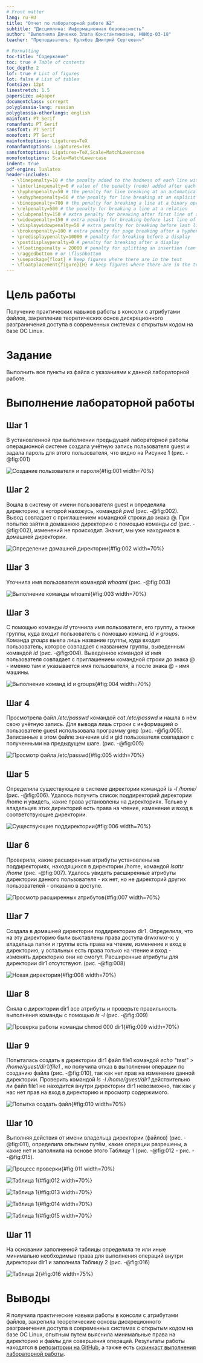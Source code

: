 ```yaml
---
# Front matter
lang: ru-RU
title: "Отчет по лабораторной работе №2"
subtitle: "Дисциплина: Информационная безопасность"
author: "Выполнила Дяченко Злата Константиновна, НФИбд-03-18"
teacher: "Преподаватель: Кулябов Дмитрий Сергеевич"

# Formatting
toc-title: "Содержание"
toc: true # Table of contents
toc_depth: 2
lof: true # List of figures
lot: false # List of tables
fontsize: 12pt
linestretch: 1.5
papersize: a4paper
documentclass: scrreprt
polyglossia-lang: russian
polyglossia-otherlangs: english
mainfont: PT Serif
romanfont: PT Serif
sansfont: PT Serif
monofont: PT Serif
mainfontoptions: Ligatures=TeX
romanfontoptions: Ligatures=TeX
sansfontoptions: Ligatures=TeX,Scale=MatchLowercase
monofontoptions: Scale=MatchLowercase
indent: true
pdf-engine: lualatex
header-includes:
  - \linepenalty=10 # the penalty added to the badness of each line within a paragraph (no associated penalty node) Increasing the value makes tex try to have fewer lines in the paragraph.
  - \interlinepenalty=0 # value of the penalty (node) added after each line of a paragraph.
  - \hyphenpenalty=50 # the penalty for line breaking at an automatically inserted hyphen
  - \exhyphenpenalty=50 # the penalty for line breaking at an explicit hyphen
  - \binoppenalty=700 # the penalty for breaking a line at a binary operator
  - \relpenalty=500 # the penalty for breaking a line at a relation
  - \clubpenalty=150 # extra penalty for breaking after first line of a paragraph
  - \widowpenalty=150 # extra penalty for breaking before last line of a paragraph
  - \displaywidowpenalty=50 # extra penalty for breaking before last line before a display math
  - \brokenpenalty=100 # extra penalty for page breaking after a hyphenated line
  - \predisplaypenalty=10000 # penalty for breaking before a display
  - \postdisplaypenalty=0 # penalty for breaking after a display
  - \floatingpenalty = 20000 # penalty for splitting an insertion (can only be split footnote in standard LaTeX)
  - \raggedbottom # or \flushbottom
  - \usepackage{float} # keep figures where there are in the text
  - \floatplacement{figure}{H} # keep figures where there are in the text
---
```


# Цель работы

Получение практических навыков работы в консоли с атрибутами файлов, закрепление теоретических основ дискреционного разграничения доступа в современных системах с открытым кодом на базе ОС Linux.

# Задание

Выполнить все пункты из файла с указаниями к данной лабораторной работе.

# Выполнение лабораторной работы

## Шаг 1

В установленной при выполнении предыдущей лабораторной работы операционной системе создала учётную запись пользователя guest и задала пароль для этого пользователя, что видно на Рисунке 1 (рис. -@fig:001)

![Создание пользователя и пароля](images/1.png){#fig:001 width=70%}

## Шаг 2

Вошла в систему от имени пользователя guest и определила директорию, в которой нахожусь, командой *pwd* (рис. -@fig:002). Вывод совпадает с приглашением командной строки до знака @. При попытке зайти в домашнюю директорию с помощью команды *cd* (рис. -@fig:002), изменений не происходит. Значит, мы уже находимся в домашней директории.

![Определение домашней директории](images/4.png){#fig:002 width=70%}

## Шаг 3

Уточнила имя пользователя командой *whoami* (рис. -@fig:003)

![Выполнение команды whoami](images/5.png){#fig:003 width=70%}

## Шаг 3

С помощью команды *id* уточнила имя пользователя, его группу, а также группы, куда входит пользователь с помощью команд *id* и *groups*. Команда *groups* выела лишь название группы, куда входит пользователь, которое совпадает с названием группы, выведенным командой *id* (рис. -@fig:004). Выведенное командой *id* имя пользователя совпадает с приглашением командной строки до знака @ - именно там и указывается имя пользователя, а после знака @ - имя машины.

![Выполнение команд id и groups](images/6.png){#fig:004 width=70%}

## Шаг 4

Просмотрела файл */etc/passwd* командой *cat /etc/passwd* и нашла в нём свою учётную запись. Для вывода лишь строки с информацией о пользователе guest использовала программу grep (рис. -@fig:005). Записанные в этом файле значения uid и gid пользователя совпадают с полученными на предыдущем шаге. (рис. -@fig:005)

![Просмотр файла /etc/passwd](images/8.png){#fig:005 width=70%}

## Шаг 5

Определила существующие в системе директории командой *ls -l /home/* (рис. -@fig:006). Удалось получить список поддиректорий директории /home и увидеть, какие права установлены на директориях. Только у владельцев этих директорий есть права на чтение, изменение и вход в соответствующие директории.

![Существующие поддиректории](images/9.png){#fig:006 width=70%}

## Шаг 6

Проверила, какие расширенные атрибуты установлены на поддиректориях, находящихся в директории /home, командой *lsattr /home* (рис. -@fig:007). Удалось увидеть расширенные атрибуты директории данного пользователя - их нет, но не директорий других пользователей - отказано в доступе.

![Просмотр расширенных атрибутов](images/10.png){#fig:007 width=70%}

## Шаг 7

Создала в домашней директории поддиректорию dir1. Определила, что на эту директорию были выставлены права доступа drwxrwxr-x: у владельца папки и группы есть права на чтение, изменение и вход в директорию, у остальных  есть права только на чтение и вход - изменять директорию они не смогут. Расширенные атрибуты для директории dir1 отсутствуют. (рис. -@fig:008)

![Новая директория](images/11.png){#fig:008 width=70%}

## Шаг 8

Сняла с директории dir1 все атрибуты и проверьте правильность выполнения команды с помощью *ls -l* (рис. -@fig:009)

![Проверка работы команды chmod 000 dir1](images/12.png){#fig:009 width=70%}

## Шаг 9

Попыталась создать в директории dir1 файл file1 командой *echo "test" > /home/guest/dir1/file1* , но получила отказ в выполнении операции по созданию файла (рис. -@fig:010), так как нет прав на изменение данной директории. Проверить командой *ls -l /home/guest/dir1* действительно ли файл file1 не находится внутри директории dir1 невозможно, так как у нас нет прав на вход в директорию и просмотр содержимого.

![Попытка создать файл](images/13.png){#fig:010 width=70%}


## Шаг 10

Выполняя действия от имени владельца директории (файлов) (рис. -@fig:011), определила опытным путём, какие операции разрешены, а какие нет и заполнила на основе этого Таблицу 1 (рис. -@fig:012 - рис. --@fig:015).

![Процесс проверки](images/141.png){#fig:011 width=70%}

![Таблица 1](images/t11.png){#fig:012 width=70%}

![Таблица 1](images/t12.png){#fig:013 width=70%}

![Таблица 1](images/t13.png){#fig:014 width=70%}

![Таблица 1](images/t14.png){#fig:015 width=70%}

## Шаг 11

На основании заполненной таблицы определила те или иные минимально необходимые права для выполнения операций внутри директории dir1 и заполнила Таблицу 2 (рис. -@fig:016)

![Таблица 2](images/t2.png){#fig:016 width=75%}

# Выводы

Я получила практические навыки работы в консоли с атрибутами файлов, закрепила теоретические основы дискреционного разграничения доступа в современных системах с открытым кодом на базе ОС Linux, опытным путем выяснила минимальные права на директорию и файлы для совершения операций. Результаты работы находятся в [репозитории на GitHub](https://github.com/ZlataDyachenko/workD), а также есть [скринкаст выполнения лабораторной работы](https://www.youtube.com/watch?v=dcHaduGT-44).
